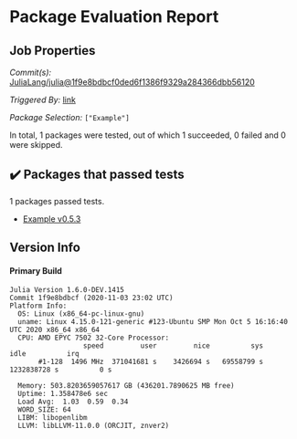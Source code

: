 # Package Evaluation Report

## Job Properties

*Commit(s):* [JuliaLang/julia@1f9e8bdbcf0ded6f1386f9329a284366dbb56120](https://github.com/JuliaLang/julia/commit/1f9e8bdbcf0ded6f1386f9329a284366dbb56120)

*Triggered By:* [link](https://github.com/JuliaLang/julia/commit/1f9e8bdbcf0ded6f1386f9329a284366dbb56120#commitcomment-43872867)

*Package Selection:* `["Example"]`

In total, 1 packages were tested, out of which 1 succeeded, 0 failed and 0 were skipped.


## :heavy_check_mark: Packages that passed tests

1 packages passed tests.

- [Example v0.5.3](https://s3.amazonaws.com/julialang-reports/nanosoldier/pkgeval/by_hash/1f9e8bd/Example.1.6.0-DEV-1f9e8bdbcf.log)


## Version Info

#### Primary Build

```
Julia Version 1.6.0-DEV.1415
Commit 1f9e8bdbcf (2020-11-03 23:02 UTC)
Platform Info:
  OS: Linux (x86_64-pc-linux-gnu)
  uname: Linux 4.15.0-121-generic #123-Ubuntu SMP Mon Oct 5 16:16:40 UTC 2020 x86_64 x86_64
  CPU: AMD EPYC 7502 32-Core Processor: 
                  speed         user         nice          sys         idle          irq
       #1-128  1496 MHz  371041681 s    3426694 s   69558799 s  1232838728 s          0 s
       
  Memory: 503.8203659057617 GB (436201.7890625 MB free)
  Uptime: 1.358478e6 sec
  Load Avg:  1.03  0.59  0.34
  WORD_SIZE: 64
  LIBM: libopenlibm
  LLVM: libLLVM-11.0.0 (ORCJIT, znver2)

```
<!-- Generated on 2020-11-04T11:02:36.857 -->
